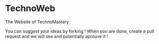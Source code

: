 # TechnoWeb
The Website of TechnoMastery

You can suggest your ideas by forking !
When you are done, create a pull request and we will see and potentially aprouve it !